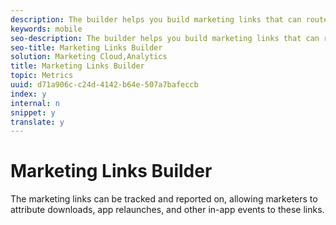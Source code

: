 ```yaml
---
description: The builder helps you build marketing links that can route users to app stores and app or web link destinations. Marketers can choose destinations based on rules, such as device type or operating system of the user’s device.
keywords: mobile
seo-description: The builder helps you build marketing links that can route users to app stores and app or web link destinations. Marketers can choose destinations based on rules, such as device type or operating system of the user’s device.
seo-title: Marketing Links Builder
solution: Marketing Cloud,Analytics
title: Marketing Links Builder
topic: Metrics
uuid: d71a906c-c24d-4142-b64e-507a7bafeccb
index: y
internal: n
snippet: y
translate: y
---
```


# Marketing Links Builder

The marketing links can be tracked and reported on, allowing marketers to attribute downloads, app relaunches, and other in-app events to these links. 
